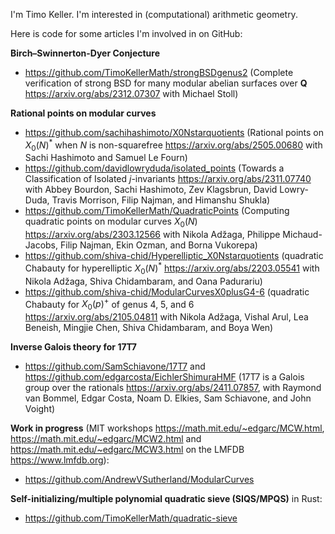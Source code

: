 I'm Timo Keller. I'm interested in (computational) arithmetic geometry.

Here is code for some articles I'm involved in on GitHub:

**Birch–Swinnerton-Dyer Conjecture**

* https://github.com/TimoKellerMath/strongBSDgenus2 (Complete verification of strong BSD for many modular abelian surfaces over __Q__ https://arxiv.org/abs/2312.07307 with Michael Stoll)

**Rational points on modular curves**

* https://github.com/sachihashimoto/X0Nstarquotients (Rational points on $X_0(N)^*$ when $N$ is non-squarefree https://arxiv.org/abs/2505.00680 with Sachi Hashimoto and Samuel Le Fourn)
* https://github.com/davidlowryduda/isolated_points (Towards a Classification of Isolated $j$-invariants https://arxiv.org/abs/2311.07740 with Abbey Bourdon, Sachi Hashimoto, Zev Klagsbrun, David Lowry-Duda, Travis Morrison, Filip Najman, and Himanshu Shukla)
* https://github.com/TimoKellerMath/QuadraticPoints (Computing quadratic points on modular curves $X_0(N)$ https://arxiv.org/abs/2303.12566 with Nikola Adžaga, Philippe Michaud-Jacobs, Filip Najman, Ekin Ozman, and Borna Vukorepa)
* https://github.com/shiva-chid/Hyperelliptic_X0Nstarquotients (quadratic Chabauty for hyperelliptic $X_0(N)^*$ https://arxiv.org/abs/2203.05541 with Nikola Adžaga, Shiva Chidambaram, and Oana Padurariu)
* https://github.com/shiva-chid/ModularCurvesX0plusG4-6 (quadratic Chabauty for $X_0(p)^+$ of genus 4, 5, and 6 https://arxiv.org/abs/2105.04811 with Nikola Adžaga, Vishal Arul, Lea Beneish, Mingjie Chen, Shiva Chidambaram, and Boya Wen)

**Inverse Galois theory for 17T7**

* https://github.com/SamSchiavone/17T7 and https://github.com/edgarcosta/EichlerShimuraHMF (17T7 is a Galois group over the rationals https://arxiv.org/abs/2411.07857, with Raymond van Bommel, Edgar Costa, Noam D. Elkies, Sam Schiavone, and John Voight)

**Work in progress** (MIT workshops https://math.mit.edu/~edgarc/MCW.html, https://math.mit.edu/~edgarc/MCW2.html and https://math.mit.edu/~edgarc/MCW3.html on the LMFDB https://www.lmfdb.org):
* https://github.com/AndrewVSutherland/ModularCurves

**Self-initializing/multiple polynomial quadratic sieve (SIQS/MPQS)** in Rust:
* https://github.com/TimoKellerMath/quadratic-sieve
